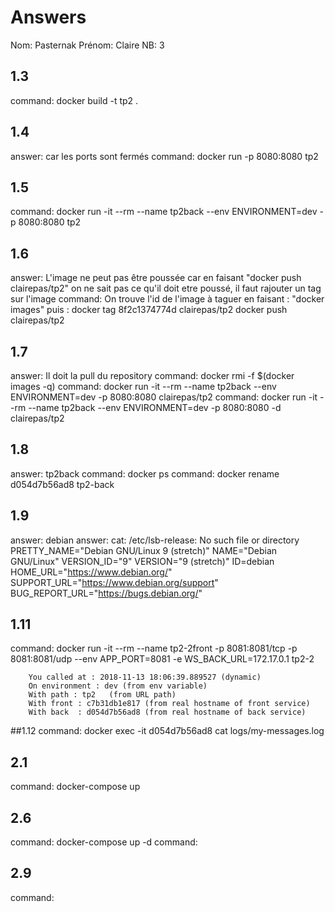 # Answers

Nom: Pasternak
Prénom: Claire
NB: 3

## 1.3
command: 
docker build -t tp2 .

## 1.4
answer: car les ports sont fermés
command: docker run -p 8080:8080 tp2

## 1.5
command: docker run -it --rm --name tp2back --env ENVIRONMENT=dev -p 8080:8080 tp2

## 1.6
answer: L'image ne peut pas être poussée car en faisant "docker push clairepas/tp2" on ne sait pas ce qu'il doit etre poussé, il faut rajouter un tag sur l'image
command: On trouve l'id de l'image à taguer en faisant : "docker images"
puis :
docker tag 8f2c1374774d clairepas/tp2
docker push clairepas/tp2

## 1.7
answer: Il doit la pull du repository
command: docker rmi -f $(docker images -q)
command: docker run -it --rm --name tp2back --env ENVIRONMENT=dev -p 8080:8080 clairepas/tp2
command: docker run -it --rm --name tp2back --env ENVIRONMENT=dev -p 8080:8080 -d clairepas/tp2

## 1.8
answer: tp2back
command: docker ps
command: docker rename d054d7b56ad8 tp2-back

## 1.9
answer: debian
answer:
cat: /etc/lsb-release: No such file or directory
PRETTY_NAME="Debian GNU/Linux 9 (stretch)"
NAME="Debian GNU/Linux"
VERSION_ID="9"
VERSION="9 (stretch)"
ID=debian
HOME_URL="https://www.debian.org/"
SUPPORT_URL="https://www.debian.org/support"
BUG_REPORT_URL="https://bugs.debian.org/"

## 1.11
command: docker run -it --rm --name tp2-2front -p 8081:8081/tcp -p 8081:8081/udp --env APP_PORT=8081 -e WS_BACK_URL=172.17.0.1 tp2-2

        You called at : 2018-11-13 18:06:39.889527 (dynamic)
        On environment : dev (from env variable)
        With path : tp2   (from URL path)
        With front : c7b31db1e817 (from real hostname of front service)
        With back  : d054d7b56ad8 (from real hostname of back service)

##1.12
command: docker exec -it d054d7b56ad8 cat logs/my-messages.log

## 2.1
command: docker-compose up

## 2.6
command: docker-compose up -d
command: 

## 2.9
command:


